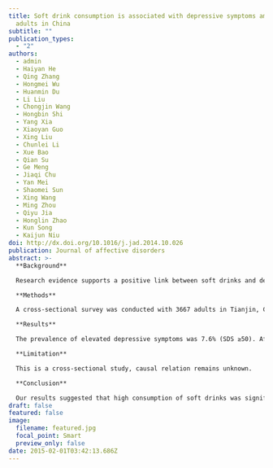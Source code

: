 ```yaml
---
title: Soft drink consumption is associated with depressive symptoms among
  adults in China
subtitle: ""
publication_types:
  - "2"
authors:
  - admin
  - Haiyan He
  - Qing Zhang
  - Hongmei Wu
  - Huanmin Du
  - Li Liu
  - Chongjin Wang
  - Hongbin Shi
  - Yang Xia
  - Xiaoyan Guo
  - Xing Liu
  - Chunlei Li
  - Xue Bao
  - Qian Su
  - Ge Meng
  - Jiaqi Chu
  - Yan Mei
  - Shaomei Sun
  - Xing Wang
  - Ming Zhou
  - Qiyu Jia
  - Honglin Zhao
  - Kun Song
  - Kaijun Niu
doi: http://dx.doi.org/10.1016/j.jad.2014.10.026
publication: Journal of affective disorders
abstract: >-
  **Background**

  Research evidence supports a positive link between soft drinks and depressive symptoms. However, data thus far are only from Caucasian populations. We investigated whether high levels of consumption of soft drinks were associated with the depressive symptoms among adults in China.

  **Methods**

  A cross-sectional survey was conducted with 3667 adults in Tianjin, China. Dietary intake was assessed using a valid self-administered food frequency questionnaire, and depressive symptoms were assessed with the Zung Self-Rating Depression Scale (SDS), cut-off point of 40, 45 or 50 indicating elevated depressive symptoms.

  **Results**

  The prevalence of elevated depressive symptoms was 7.6% (SDS ≥50). After adjustments for potentially confounding factors, the odds ratios (95% confidence interval) of having elevated depressive symptoms by increasing levels of soft drink consumption were 1.00, 1.43 (1.01, 2.01) and 2.00 (1.15, 3.37) (p for trend <0.01). Similar relations were observed when SDS ≥40 or 45 were used as a definition of depressive symptoms.

  **Limitation**

  This is a cross-sectional study, causal relation remains unknown.

  **Conclusion**

  Our results suggested that high consumption of soft drinks was significantly related to a higher prevalence of depressive symptoms among adults in China. This is the first large cross-sectional study addressing this topic in an Asia population.
draft: false
featured: false
image:
  filename: featured.jpg
  focal_point: Smart
  preview_only: false
date: 2015-02-01T03:42:13.686Z
---
```

